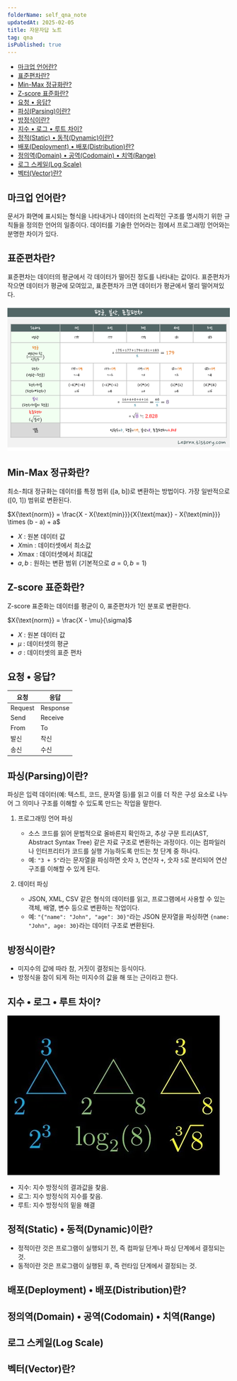 ```yaml
---
folderName: self_qna_note
updatedAt: 2025-02-05
title: 자문자답 노트
tag: qna
isPublished: true
---
```


- [마크업 언어란?](#마크업-언어란)
- [표준편차란?](#표준편차란)
- [Min-Max 정규화란?](#min-max-정규화란)
- [Z-score 표준화란?](#z-score-표준화란)
- [요청 • 응답?](#요청--응답)
- [파싱(Parsing)이란?](#파싱parsing이란)
- [방정식이란?](#방정식이란)
- [지수 • 로그 • 루트 차이?](#지수--로그--루트-차이)
- [정적(Static) • 동적(Dynamic)이란?](#정적static--동적dynamic이란)
- [배포(Deployment) • 배포(Distribution)란?](#배포deployment--배포distribution란)
- [정의역(Domain) • 공역(Codomain) • 치역(Range)](#정의역domain--공역codomain--치역range)
- [로그 스케일(Log Scale)](#로그-스케일log-scale)
- [벡터(Vector)란?](#벡터vector란)

## 마크업 언어란?

문서가 화면에 표시되는 형식을 나타내거나 데이터의 논리적인 구조를 명시하기 위한 규칙들을 정의한 언어의 일종이다. 데이터를 기술한 언어라는 점에서 프로그래밍 언어와는 분명한 차이가 있다.

## 표준편차란?

표준편차는 데이터의 평균에서 각 데이터가 떨어진 정도를 나타내는 값이다. 표준편차가 작으면 데이터가 평균에 모여있고, 표준편차가 크면 데이터가 평균에서 멀리 떨어져있다.

![img](images/standard_deviation.png)

## Min-Max 정규화란?

최소-최대 정규화는 데이터를 특정 범위 \([a, b]\)로 변환하는 방법이다. 가장 일반적으로 \([0, 1]\) 범위로 변환된다.

$X{\text{norm}} = \frac{X - X{\text{min}}}{X{\text{max}} - X{\text{min}}} \times (b - a) + a$

- $X$ : 원본 데이터 값
- $X{\text{min}}$ : 데이터셋에서 최소값
- $X{\text{max}}$ : 데이터셋에서 최대값
- $a, b$ : 원하는 변환 범위 (기본적으로 $a=0, b=1$)

## Z-score 표준화란?

Z-score 표준화는 데이터를 평균이 0, 표준편차가 1인 분포로 변환한다.

$X{\text{norm}} = \frac{X - \mu}{\sigma}$

- $X$ : 원본 데이터 값
- $\mu$ : 데이터셋의 평균
- $\sigma$ : 데이터셋의 표준 편차

## 요청 • 응답?

| 요청    | 응답     |
| ------- | -------- |
| Request | Response |
| Send    | Receive  |
| From    | To       |
| 발신    | 착신     |
| 송신    | 수신     |

## 파싱(Parsing)이란?

파싱은 입력 데이터(예: 텍스트, 코드, 문자열 등)를 읽고 이를 더 작은 구성 요소로 나누어 그 의미나 구조를 이해할 수 있도록 만드는 작업을 말한다.

1. 프로그래밍 언어 파싱
   - 소스 코드를 읽어 문법적으로 올바른지 확인하고, 추상 구문 트리(AST, Abstract Syntax Tree) 같은 자료 구조로 변환하는 과정이다. 이는 컴파일러나 인터프리터가 코드를 실행 가능하도록 만드는 첫 단계 중 하나다.
   - 예: `"3 + 5"`라는 문자열을 파싱하면 숫자 `3`, 연산자 `+`, 숫자 `5`로 분리되어 연산 구조를 이해할 수 있게 된다.

2. 데이터 파싱
   - JSON, XML, CSV 같은 형식의 데이터를 읽고, 프로그램에서 사용할 수 있는 객체, 배열, 변수 등으로 변환하는 작업이다.
   - 예: `"{"name": "John", "age": 30}"`라는 JSON 문자열을 파싱하면 `{name: "John", age: 30}`라는 데이터 구조로 변환된다.

## 방정식이란?

- 미지수의 값에 따라 참, 거짓이 결정되는 등식이다.
- 방정식을 참이 되게 하는 미지수의 값을 해 또는 근이라고 한다.

## 지수 • 로그 • 루트 차이?

![img](images/triangle_of_power.png)

- 지수: 지수 방정식의 결과값을 찾음.
- 로그: 지수 방정식의 지수를 찾음.
- 루트: 지수 방정식의 밑을 해결

## 정적(Static) • 동적(Dynamic)이란?

- 정적이란 것은 프로그램이 실행되기 전, 즉 컴파일 단계나 파싱 단계에서 결정되는 것.
- 동적이란 것은 프로그램이 실행된 후, 즉 런타임 단계에서 결정되는 것.

## 배포(Deployment) • 배포(Distribution)란?

## 정의역(Domain) • 공역(Codomain) • 치역(Range)

## 로그 스케일(Log Scale)

## 벡터(Vector)란?
